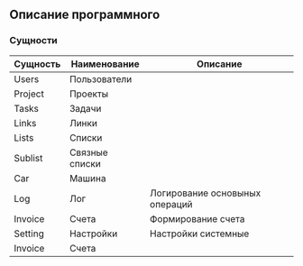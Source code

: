 ## Описание программного 

### Сущности

|Сущность|Наименование|Описание|
|----|----|----|
|Users|Пользователи|
|Project|Проекты|
|Tasks|Задачи|
|Links|Линки|
|Lists|Списки|
|Sublist|Связные списки|
|Car|Машина|
|Log|Лог|Логирование основыных операций
|Invoice|Счета|Формирование счета
|Setting|Настройки|Настройки системные
|Invoice|Счета|
